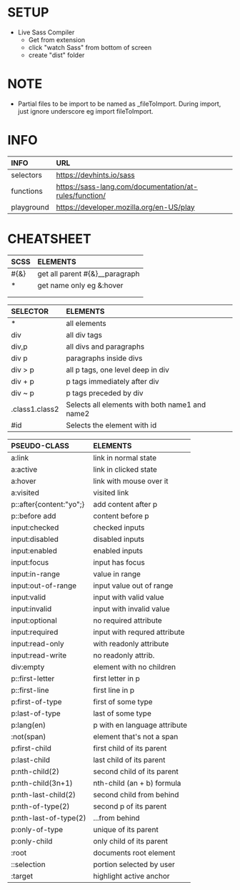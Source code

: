 # SETUP
- Live Sass Compiler
    - Get from extension
    - click "watch Sass" from bottom of screen
    - create "dist" folder


# NOTE
- Partial files to be import to be named as _fileToImport. During import, just ignore underscore eg import fileToImport. 


# INFO
| INFO        |URL  |
| :---        |:----  |
| selectors |https://devhints.io/sass |
| functions | https://sass-lang.com/documentation/at-rules/function/ |
| playground | https://developer.mozilla.org/en-US/play |
# CHEATSHEET


| SCSS | ELEMENTS
| :---        |:----  |
| #{&} | get all parent #{&}__paragraph 
|  * | get name only eg &:hover
|  |
|  |

| SELECTOR | ELEMENTS
| :---        |:----  |
|* | all elements
| div | all div tags
| div,p | all divs and paragraphs
| div p | paragraphs inside divs
| div > p | all p tags, one level deep in div
| div + p | p tags immediately after div
| div ~ p | p tags preceded by div
|.class1.class2 | Selects all elements with both name1 and name2
| #id  | Selects the element with id


| PSEUDO-CLASS | ELEMENTS
| :---        |:----  |
| a:link | link in normal state
| a:active | link in clicked state
| a:hover | link with mouse over it
| a:visited | visited link
| p::after{content:"yo";} | add content after p
| p::before add | content before p
| input:checked | checked inputs
| input:disabled | disabled inputs
| input:enabled | enabled inputs
| input:focus | input has focus
| input:in-range | value in range
| input:out-of-range | input value out of range
| input:valid | input with valid value
| input:invalid | input with invalid value
| input:optional | no required attribute
| input:required | input with requred attribute
| input:read-only | with readonly attribute
| input:read-write | no readonly attrib.
| div:empty | element with no children
| p::first-letter | first letter in p
| p::first-line | first line in p
| p:first-of-type | first of some type
| p:last-of-type | last of some type
| p:lang(en) | p with en language attribute
| :not(span) | element that's not a span
| p:first-child | first child of its parent
| p:last-child | last child of its parent
| p:nth-child(2) | second child of its parent
| p:nth-child(3n+1) | nth-child (an + b) formula
| p:nth-last-child(2) | second child from behind
| p:nth-of-type(2) | second p of its parent
| p:nth-last-of-type(2) | ...from behind
| p:only-of-type | unique of its parent
| p:only-child | only child of its parent
| :root | documents root element
| ::selection | portion selected by user
| :target | highlight active anchor